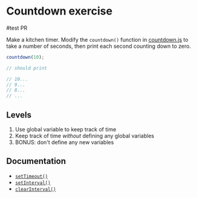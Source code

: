 # Countdown exercise
#test PR

Make a kitchen timer.  Modify the `countdown()` function in [countdown.js](countdown.js) to take a number of seconds, then print each second counting down to zero.

```javascript
countdown(10);

// should print

// 10...
// 9...
// 8...
// ...
```

## Levels

1. Use global variable to keep track of time
1. Keep track of time *without* defining any global variables
1. BONUS: don't define any new variables

## Documentation

* [`setTimeout()`]( https://developer.mozilla.org/en-US/docs/DOM/window.setTimeout)
* [`setInterval()`](https://developer.mozilla.org/en-US/docs/DOM/window.setInterval)
* [`clearInterval()`](https://developer.mozilla.org/en-US/docs/Web/API/window.clearInterval)

